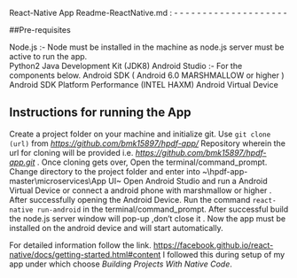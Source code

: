 React-Native App   Readme-ReactNative.md   : - - - - - - - - - - - - - - - - - - - - 


##Pre-requisites 

Node.js :- Node must be installed in the machine as node.js server must be active to run the app.   
Python2
Java Development Kit (JDK8)
Android Studio :- For the components below.
Android SDK ( Android 6.0 MARSHMALLOW or higher )
Android SDK Platform
Performance (INTEL HAXM)
Android Virtual Device

## Instructions for running the App
	
Create a project folder on your machine and initialize git.
Use ` git clone (url) ` from _https://github.com/bmk15897/hpdf-app/_ Repository wherein the url for cloning will be provided i.e. _https://github.com/bmk15897/hpdf-app.git_ .
Once cloning gets over, Open the terminal/command_prompt.
Change directory to the project folder and enter into ~\hpdf-app-master\microservices\App UI~
Open Android Studio and run a Android Virtual Device or connect a android phone with marshmallow or higher .
After successfully opening the Android Device.
Run the command
 `react-native run-android`  in the terminal/command_prompt.
After successful build the node.js server window will pop-up ,don’t close it .
Now the app must be installed on the android device and will start automatically.


For detailed information follow the link.
https://facebook.github.io/react-native/docs/getting-started.html#content 
I followed this during setup of my app under which choose 
_Building Projects With Native Code_.
